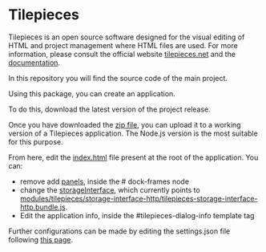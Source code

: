 # Tilepieces
Tilepieces is an open source software designed for the visual editing of HTML and project management where HTML files are used.
For more information, please consult the official website [tilepieces.net](https://tilepieces.net) 
and the [documentation](https://tilepieces.net/documentation).

In this repository you will find the source code of the main project.

Using this package, you can create an application.

To do this, download the latest version of the project release.

Once you have downloaded the [zip file](https://github.com/tilepieces/tilepieces/releases/download/latest/tilepieces.project.zip), you can upload it to a working version of a Tilepieces application. The Node.js version is the most suitable for this purpose.

From here, edit the [index.html](https://github.com/tilepieces/tilepieces/blob/main/index.html) file present at the root of the application.
You can:
- remove add [panels](https://tilepieces.net/documentation/panels/index.html), inside the # dock-frames node
- change the [storageInterface](https://tilepieces.net/documentation/api/storage/index.html), which currently points to [modules/tilepieces/storage-interface-http/tilepieces-storage-interface-http.bundle.js](https://github.com/tilepieces/tilepieces/blob/main/modules/tilepieces/storage-interface-http/tilepieces-storage-interface-http.bundle.js).
- Edit the application info, inside the #tilepieces-dialog-info template tag

Further configurations can be made by editing the settings.json file following [this page](https://tilepieces.net/documentation/data-structures/general-settings.html).
